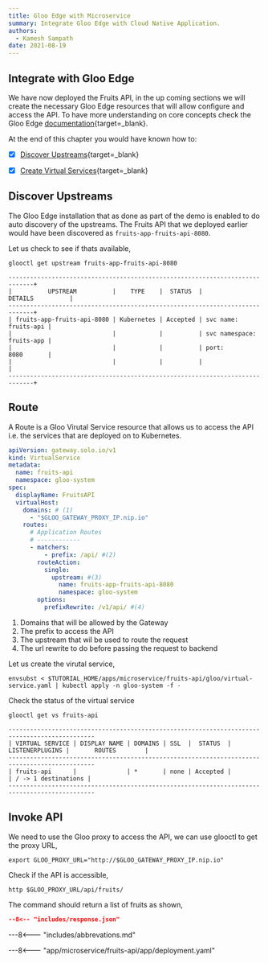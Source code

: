 ```yaml
---
title: Gloo Edge with Microservice
summary: Integrate Gloo Edge with Cloud Native Application.
authors:
  - Kamesh Sampath
date: 2021-08-19
---
```


## Integrate with Gloo Edge

We have now deployed the Fruits API, in the up coming sections we will create the necessary Gloo Edge resources that will allow configure and access the API. To have more understanding on core concepts check the Gloo Edge [documentation](https://docs.solo.io/gloo-edge/latest/introduction/architecture/concepts/){target=_blank}.

At the end of this chapter you would have known how to:

- [x] [Discover Upstreams](https://docs.solo.io/gloo-edge/latest/introduction/architecture/concepts/#upstreams){target=_blank}
- [x] [Create Virtual Services](https://docs.solo.io/gloo-edge/latest/introduction/architecture/concepts/#virtual-services){target=_blank}


## Discover Upstreams

The Gloo Edge installation that as done as part of the demo is enabled to do auto discovery of the upstreams. The Fruits API that we deployed earlier would have been discovered as `fruits-app-fruits-api-8080`.

Let us check to see if thats available,

``` shell
glooctl get upstream fruits-app-fruits-api-8080
```

```text
-----------------------------------------------------------------------------+
|          UPSTREAM          |    TYPE    |  STATUS  |          DETAILS          |
-----------------------------------------------------------------------------+
| fruits-app-fruits-api-8080 | Kubernetes | Accepted | svc name:      fruits-api |
|                            |            |          | svc namespace: fruits-app |
|                            |            |          | port:          8080       |
|                            |            |          |                           |
-----------------------------------------------------------------------------+
```

## Route

A Route is a Gloo Virutal Service resource that allows us to access the API i.e. the services that are deployed on to Kubernetes.

```yaml
apiVersion: gateway.solo.io/v1
kind: VirtualService
metadata:
  name: fruits-api
  namespace: gloo-system
spec:
  displayName: FruitsAPI
  virtualHost:
    domains: # (1)
      - "$GLOO_GATEWAY_PROXY_IP.nip.io"
    routes:
      # Application Routes
      # ------------
      - matchers:
          - prefix: /api/ #(2)
        routeAction:
          single:
            upstream: #(3)
              name: fruits-app-fruits-api-8080
              namespace: gloo-system
        options:
          prefixRewrite: /v1/api/ #(4)

```

1. Domains that will be allowed by the Gateway
2. The prefix to access the API
3. The upstream that wil be used to route the request
4. The url rewrite to do before passing the request to backend

Let us create the virutal service,

```shell
envsubst < $TUTORIAL_HOME/apps/microservice/fruits-api/gloo/virtual-service.yaml | kubectl apply -n gloo-system -f -
```

Check the status of the virtual service

```shell
glooctl get vs fruits-api
```

```text
----------------------------------------------------------------------------------------------
| VIRTUAL SERVICE | DISPLAY NAME | DOMAINS | SSL  |  STATUS  | LISTENERPLUGINS |       ROUTES        |
----------------------------------------------------------------------------------------------
| fruits-api      |              | *       | none | Accepted |                 | / -> 1 destinations |
----------------------------------------------------------------------------------------------
```

## Invoke API

We need to use the Gloo proxy to access the API, we can use glooctl to get the proxy URL,

```shell
export GLOO_PROXY_URL="http://$GLOO_GATEWAY_PROXY_IP.nip.io"
```

Check if the API is accessible,

```shell
http $GLOO_PROXY_URL/api/fruits/
```

The command should return a list of fruits as shown,

```json
--8<-- "includes/response.json"
```

---8<--- "includes/abbrevations.md"

---8<--- "app/microservice/fruits-api/app/deployment.yaml"
